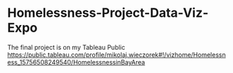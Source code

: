 # Homelessness-Project-Data-Viz-Expo

The final project is on my Tableau Public
https://public.tableau.com/profile/mikolaj.wieczorek#!/vizhome/Homelessness_15756508249540/HomelessnessinBayArea
